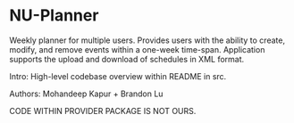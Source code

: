 
# NU-Planner

Weekly planner for multiple users. Provides users with the ability to create, modify, and remove events within a one-week
time-span. Application supports the upload and download of schedules in XML format. 

Intro: 
High-level codebase overview within README in src.

Authors:
Mohandeep Kapur + Brandon Lu

CODE WITHIN PROVIDER PACKAGE IS NOT OURS.

